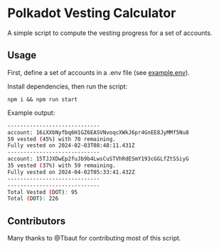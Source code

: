 # Polkadot Vesting Calculator

A simple script to compute the vesting progress for a set of accounts.

## Usage

First, define a set of accounts in a .env file (see [example.env](/example.env)).

Install dependencies, then run the script: 
```
npm i && npm run start
````

Example output:
```bash
-----------------------------
account: 16iXXbNyfbq6H1GZ6EASVNvoqcXWkJ6pr4GnEE8JyMMf5Nu8
59 vested (45%) with 70 remaining.
Fully vested on 2024-02-03T08:48:11.431Z
-----------------------------
account: 15TJJXDwEp2fuJb9b4LwsCuSTVhRdESmY193cGGLfZtSSiyG
35 vested (37%) with 59 remaining.
Fully vested on 2024-04-02T05:33:41.432Z
-----------------------------
-----------------------------
Total Vested (DOT): 95
Total (DOT): 226

```

## Contributors

Many thanks to @Tbaut for contributing most of this script.
